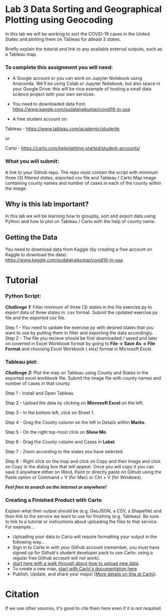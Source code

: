 # Lab 3 Data Sorting and Geographical Plotting using Geocoding

In this lab we will be working to sort the COVID-19 cases in the United States and plotting them on Tableau for atleast 3 states.

Briefly explain the tutorial and link to any available external outputs, such as a Tableau map.   

### To complete this assignment you will need:
- A Google account or you can work on Jupyter Notebook using Anaconda. We'll be using Colab or Jupyter Notebook, but also space in your Google Drive: this will be nice example of hosting a small data science project with your own services.

- You need to downloaded data from https://www.kaggle.com/sudalairajkumar/covid19-in-usa

- A free student account on: 

Tableau - https://www.tableau.com/academic/students

or

Carto - https://carto.com/help/getting-started/student-accounts/

### What you will submit:

A link to your Github repo. The repo must contain the script with minimum three (3) filtered states, exported csv file and Tableau / Carto Map image containing county names and number of cases in each of the county within the image. 

## Why is this lab important?
In this lab we will be learning how to groupby, sort and export data using Python and how to plot on Tableau / Carto with the help of county name.

## Getting the Data
You need to download data from Kaggle (by creating a free account on Kaggle to download the data): https://www.kaggle.com/sudalairajkumar/covid19-in-usa.

# Tutorial

### Python Script: 
***Challenge 1:*** Filter minimum of three (3) states in the file exercise.py to export data of three states in .csv format. Submit the updated exercise.py file and the exported csv file.

Step 1 - You need to update the exercise.py with desired states that you want to use by putting them in filter and exporting the data accordingly.  
Step 2 - The file you recieve should be first downloaded / saved and later on coverted in Excel Workbook format by going to **File -> Save As -> File Format** and choosing Excel Workbook (.xlsx) format in Microsoft Excel. 

### Tableau plot:

***Challenge 2:*** Plot the map on Tableau using County and States in the exported excel workbook file. Submit the image file with county names and number of cases in that county.

Step 1 - Install and Open Tableau

Step 2 - Upload the data by clicking on **Microsoft Excel** on the left.

Step 3 - In the bottom left, click on Sheet 1.

Step 4 - Drag the County column on the left in Details within **Marks**.

Step 5 - On the right top-most click on **Show Me**.

Step 6 - Drag the County column and Cases in **Label**.

Step 7 - Zoom according to the states you have selected.

Step 8 - Right click on the map and click on Copy and then Image and click on Copy in the dialog box that will appear. Once you will copy it you can save it anywhere either on Word, Paint or directly paste on Github using the Paste option or Command + V (for Mac) or Ctrl + V (for Windows).

***Feel free to search on the internet or anywhere!***

### Creating a Finished Product with Carto
Explain what their output should be (e.g. GeoJSON, a CSV, a Shapefile) and then link to the service we want to use for finishing (e.g. Tableau). Be sure to link to a tutorial or instructions about uploading the files to that service. For example...
- Uploading your data to Carto will require formatting your output in the following way... 
- Sign in to Carto in with your Github account (remember, you *must* have signed up for Github's student developer pack to use Carto: using a regular free Github account will not work). 
- [start here with a walk through about how to upload new data](https://carto.com/help/tutorials/getting-started-with-carto-builder/).
- To create a new map, [start with Carto's documentation here](https://carto.com/help/tutorials/using-builder/).
- Publish, Update, and share your maps! ([More details on this at Carto](https://carto.com/help/tutorials/publishing-and-sharing-maps/)). 

# Citation
If we use other sources, it's good to cite them here even if it is not required. 
